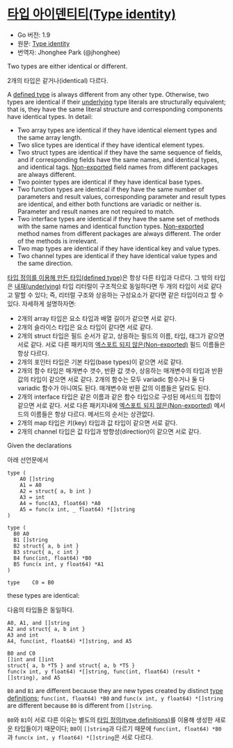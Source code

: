 # [타입 아이덴티티(Type identity)](#type-identity)

* Go 버전: 1.9
* 원문: [Type identity](https://golang.org/ref/spec#Type_identity)
* 번역자: Jhonghee Park (@jhonghee)

Two types are either identical or different.

2개의 타입은 같거나(identical) 다르다.

A <a href="#Type_definitions">defined type</a> is always different from any other type.
Otherwise, two types are identical if their <a href="#Types">underlying</a> type literals are
structurally equivalent; that is, they have the same literal structure and corresponding
components have identical types. In detail:

  * Two array types are identical if they have identical element types and the same array length.
  * Two slice types are identical if they have identical element types.
  * Two struct types are identical if they have the same sequence of fields, and if corresponding fields have the same names, and identical types, and identical tags. [Non-exported](/Declarations%20and%20scope/exported_identifiers.html) field names from different packages are always different.
  * Two pointer types are identical if they have identical base types.
  * Two function types are identical if they have the same number of parameters and result values, corresponding parameter and result types are identical, and either both functions are variadic or neither is. Parameter and result names are not required to match.
  * Two interface types are identical if they have the same set of methods with the same names and identical function types. [Non-exported](/Declarations%20and%20scope/exported_identifiers.html) method names from different packages are always different. The order of the methods is irrelevant.
  * Two map types are identical if they have identical key and value types.
  * Two channel types are identical if they have identical value types and the same direction.

[타입 정의를 이용해 만든 타입(defined type)](/Declarations%20and%20scope/type_declarations.html#type-definitions)은 항상 다른 타입과 다르다. 그 밖의 타입은 [내재(underlying)](/Types/) 타입 리터럴이 구조적으로 동일하다면 두 개의 타입이 서로 같다고 말할 수 있다; 즉, 리터럴 구조와 상응하는 구성요소가 같다면 같은 타입이라고 할 수 있다. 자세하게 설명하자면:

 * 2개의 array 타입은 요소 타입과 배열 길이가 같으면 서로 같다.
 * 2개의 슬라이스 타입은 요소 타입이 같다면 서로 같다. 
 * 2개의 struct 타입은 필드 순서가 같고, 상응하는 필드의 이름, 타입, 태그가 같으면 서로 같다. 서로 다른 패키지의 [엑스포트 되지 않은(Non-exported)](/Declarations%20and%20scope/exported_identifiers.html) 필드 이름들은 항상 다르다.
 * 2개의 포인터 타입은 기본 타입(base types)이 같으면 서로 같다.
 * 2개의 함수 타입은 매개변수 갯수, 반환 값 갯수, 상응하는 매개변수의 타입과 반환 값의 타입이 같으면 서로 같다. 2개의 함수는 모두 variadic 함수거나 둘 다 variadic 함수가 아니여도 된다. 매개변수와 반환 값의 이름들은 달라도 된다.
 * 2개의 interface 타입은 같은 이름과 같은 함수 타입으로 구성된 메서드의 집합이 같으면 서로 같다. 서로 다른 패키지내에 [엑스포트 되지 않은(Non-exported)](/Declarations%20and%20scope/exported_identifiers.html) 메서드의 이름들은 항상 다르다. 메서드의 순서는 상관없다.
 * 2개의 map 타입은 키(key) 타입과 값 타입이 같으면 서로 같다.
 * 2개의 channel 타입은 값 타입과 방향성(direction)이 같으면 서로 같다.

Given the declarations

아래 선언문에서

```
type (
	A0 []string
	A1 = A0
	A2 = struct{ a, b int }
	A3 = int
	A4 = func(A3, float64) *A0
	A5 = func(x int, _ float64) *[]string
)

type (
  B0 A0
  B1 []string
  B2 struct{ a, b int }
  B3 struct{ a, c int }
  B4 func(int, float64) *B0
  B5 func(x int, y float64) *A1
)

type	C0 = B0
```

these types are identical:

다음의 타입들은 동일하다.

```
A0, A1, and []string
A2 and struct{ a, b int }
A3 and int
A4, func(int, float64) *[]string, and A5

B0 and C0
[]int and []int
struct{ a, b *T5 } and struct{ a, b *T5 }
func(x int, y float64) *[]string, func(int, float64) (result *[]string), and A5
```

`B0` and `B1` are different because they are new types created by distinct <a href="#Type_definitions">type definitions</a>; `func(int, float64) *B0` and `func(x int, y float64) *[]string` are different because `B0` is different from `[]string`.


`B0`와 `B1`이 서로 다른 이유는 별도의 [타입 정의(type definitions)](/Declarations%20and%20scope/type_declarations.html#type-definitions)를 이용해 생성한 새로운 타입들이기 때문이다; `B0`이 `[]string`과 다르기 때문에 `func(int, float64) *B0`과 `func(x int, y float64) *[]string`은 서로 다르다.

